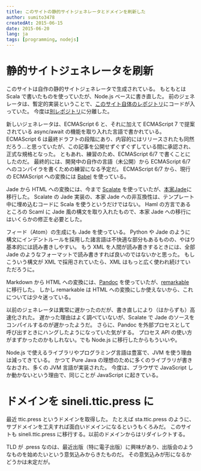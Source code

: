 ```yaml
---
title: このサイトの静的サイトジェネレータとドメインを刷新した
author: sumito3478
createdAt: 2015-06-15
date: 2015-06-20
lang: ja
tags: [programming, nodejs]
---
```


# 静的サイトジェネレータを刷新

このサイトは自作の静的サイトジェネレータで生成されている。
もともとは Scala で書いたものを使っていたが、Node.js ベースに書き直した。
前のジェネレータは、暫定的実装ということで、[このサイト自体のレポジトリ](https://github.com/sumito3478/sine-lite-dies)にコードが入っていた。
今度は[別レポジトリ](https://github.com/katastemattic/contenttic)に分離した。

新しいジェネレータは、ECMAScript 6 と、それに加えて ECMAScript 7 で提案されている async/await の機能を取り入れた言語で書かれている。
ECMAScript 6 は最終ドラフトの段階にあり、内容的にはリリースされたも同然だろう…と思っていたが、この記事を公開せずぐずぐずしている間に承認され、正式な規格となった。
ともあれ、練習のため、ECMAScript 6/7 で書くことにしたのだ。
最終的には、開発中の自作の言語（未公開）から ECMAScript 6/7 へのコンパイラを書くための練習になる予定だ。
ECMAScript 6/7 から、現行の ECMAScript への変換には [Babel](https://github.com/babel/babel) を使っている。

Jade から HTML への変換には、今まで [Scalate](https://github.com/scalate/scalate) を使っていたが、[本家Jade](https://github.com/jadejs/jade)に移行した。
Scalate の Jade 実装の、本家 Jade への非互換性は、テンプレート中に埋め込むコードに Scala を使うというだけではない。
Haml の方言であるところの Scaml に Jade 風の構文を取り入れたもので、本家 Jade への移行にはいくらかの修正を必要とした。

フィード（Atom）の生成にも Jade を使っている。
Python や Jade のように構文にインデントルールを採用した諸言語は不快適な部分もあるものの、やはり基本的には読み書きしやすい。
もう XML を人間が読み書きするときには、全部 Jade のようなフォーマットで読み書きすれば良いのではないかと思った。
もしこういう構文が XML で採用されていたら、XML はもっと広く使われ続けていただろうに。

Markdown から HTML への変換には、[Pandoc](http://pandoc.org/) を使っていたが、[remarkable](https://github.com/jonschlinkert/remarkable) に移行した。
しかし remarkable は HTML への変換にしか使えないから、これについては少々迷っている。

以前のジェネレータは異常に遅かったのだが、書き直しにより（はからずも）高速化された。
遅かった理由はよく調べていないが、Scalate で Jade のソースをコンパイルするのが遅かったようだ。
さらに、Pandoc を外部プロセスとして呼び出すときにハングしたようになっていた気がする。
プロセス API の使い方がまずかったのかもしれない。でも Node.js に移行したからもういいや。

Node.js で使えるライブラリやプログラミング言語は豊富で、JVM を使う理由は減ってきている。
かつて Pure Java の理想のために多くのライブラリが書きなおされ、多くの JVM 言語が実装された。
今度は、ブラウザで JavaScript しか動かないという理由で、同じことが JavaScript に起きている。

# ドメインを sineli.ttic.press に

最近 ttic.press というドメインを取得した。
たとえば sta.ttic.press のように、サブドメインを工夫すれば面白いドメインになるというもくろみだ。
このサイトも sineli.ttic.press に移行する。以前のドメインからはリダイレクトする。

TLD が .press なのは、最近出版（特に電子出版）に興味があり、出版会のようなものを始めたいという意気込みからきたものだ。
その意気込みが形になるかどうかは未定だが。

